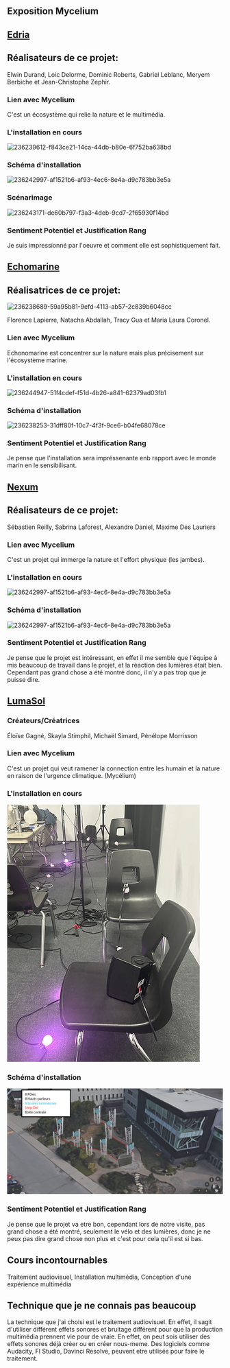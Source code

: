 ## Exposition Mycelium ##

## [Edria](https://tim-montmorency.com/2023/projets/EDRIA/docs/web/index.html)

## Réalisateurs de ce projet: ##

Elwin Durand, Loic Delorme, Dominic Roberts, Gabriel Leblanc, Meryem Berbiche et Jean-Christophe Zephir.

### Lien avec Mycelium

C'est un écosystème qui relie la nature et le multimédia.

### L'installation en cours

![236239612-f843ce21-14ca-44db-b80e-6f752ba638bd](https://user-images.githubusercontent.com/112189073/236242393-3c0807fd-b443-4645-8568-b6f97f404b8d.jpg)

### Schéma d'installation

![236242997-af1521b6-af93-4ec6-8e4a-d9c783bb3e5a](https://user-images.githubusercontent.com/112189073/236243298-276f5d60-1bcc-4410-9f36-7c807ff3bbd9.jpg)

### Scénarimage

![236243171-de60b797-f3a3-4deb-9cd7-2f65930f14bd](https://user-images.githubusercontent.com/112189073/236243938-c0a8dc8d-b868-4808-abd5-744ab228709a.png)

### Sentiment Potentiel et Justification Rang
Je suis impressionné par l'oeuvre et comment elle est sophistiquement fait.

## [Echomarine](https://tim-montmorency.com/2023/projets/Echomarine/docs/web/index.html)

## Réalisatrices de ce projet: ##

![236238689-59a95b81-9efd-4113-ab57-2c839b6048cc](https://user-images.githubusercontent.com/112189073/236244595-5b5117d1-0746-4106-950d-36df1e13558c.jpg)

Florence Lapierre, Natacha Abdallah, Tracy Gua et Maria Laura Coronel.

### Lien avec Mycelium

Echonomarine est concentrer sur la nature mais plus précisement sur l'écosystème marine.

### L'installation en cours

![236244947-51f4cdef-f51d-4b26-a841-62379ad03fb1](https://user-images.githubusercontent.com/112189073/236245074-8045a619-e9d2-4544-b7c2-bcfe00b170ff.png)

### Schéma d'installation

![236238253-31dff80f-10c7-4f3f-9ce6-b04fe68078ce](https://user-images.githubusercontent.com/112189073/236245602-9b01fedc-3ba8-4ce4-8eff-c7e5c251a049.png)

### Sentiment Potentiel et Justification Rang

Je pense que l'installation sera impréssenante enb rapport avec le monde marin en le sensibilisant.

## [Nexum](https://tim-montmorency.com/2023/projets/Nexum/docs/web/index.html)

## Réalisateurs de ce projet: ##

Sébastien Reilly, Sabrina Laforest, Alexandre Daniel, Maxime Des Lauriers

### Lien avec Mycelium

C'est un projet qui immerge la nature et l'effort physique (les jambes).

### L'installation en cours

![236242997-af1521b6-af93-4ec6-8e4a-d9c783bb3e5a](https://user-images.githubusercontent.com/112189073/236247951-74e6986f-0624-473a-b66f-33855b24a3c3.jpg)

### Schéma d'installation

![236242997-af1521b6-af93-4ec6-8e4a-d9c783bb3e5a](https://user-images.githubusercontent.com/112189073/236247951-74e6986f-0624-473a-b66f-33855b24a3c3.jpg)

### Sentiment Potentiel et Justification Rang

Je pense que le projet est intéressant, en effet il me semble que l'équipe à mis beaucoup de travail dans le projet, et la réaction des lumières était bien. Cependant
pas grand chose a été montré donc, il n'y a pas trop que je puisse dire.

## [LumaSol](https://tim-montmorency.com/2023/projets/Boucler-la-boucle/docs/web/index.html)

### Créateurs/Créatrices

Éloïse Gagné, Skayla Stimphil, Michaël Simard, Pénélope Morrisson

### Lien avec Mycelium

C'est un projet qui veut ramener la connection entre les humain et la nature en raison de l'urgence climatique. (Mycélium)

### L'installation en cours

![InstallationLumaSol](https://github.com/Jxshvfx/H23_V13_inspirations_GONZALEZBARRERA/blob/main/Mycelium/medias/photo_bouclerlaboucle_2_02232023.jpg)

### Schéma d'installation

![SchemaBoucle](https://github.com/Jxshvfx/H23_V13_inspirations_GONZALEZBARRERA/blob/main/Mycelium/medias/schema_bouclerlaboucle.png)

### Sentiment Potentiel et Justification Rang

Je pense que le projet va etre bon, cependant lors de notre visite, pas grand chose a été montré, seulement le vélo et des lumières, donc je ne peux pas dire grand chose non plus et c'est pour cela qu'il est si bas.

## Cours incontournables

Traitement audiovisuel, Installation multimédia, Conception d'une expérience multimédia

## Technique que je ne connais pas beaucoup

La technique que j'ai choisi est le traitement audiovisuel. En effet, il sagit d'utiliser différent effets sonores et bruitage différent pour que la production multimédia prennent vie pour de vraie. En effet, on peut sois utiliser des effets sonores déjà créer ou en créer nous-meme. Des logiciels comme Audacity, Fl Studio, Davinci Resolve, peuvent etre utilisés pour faire le traitement.
